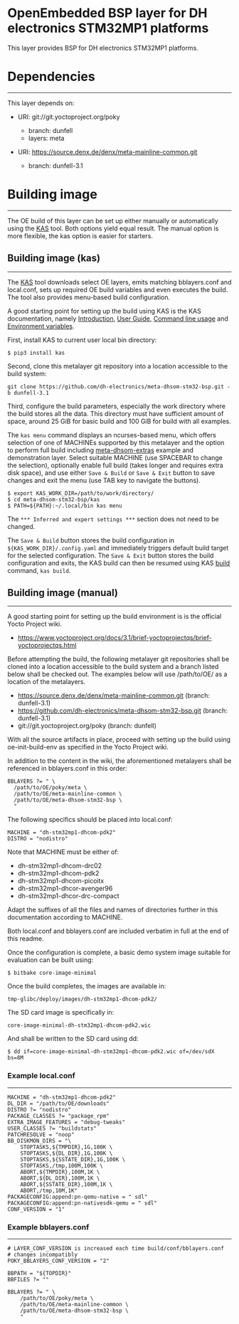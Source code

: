 OpenEmbedded BSP layer for DH electronics STM32MP1 platforms
============================================================

This layer provides BSP for DH electronics STM32MP1 platforms.

# Dependencies
--------------

This layer depends on:

* URI: git://git.yoctoproject.org/poky
  - branch: dunfell
  - layers: meta

* URI: https://source.denx.de/denx/meta-mainline-common.git
  - branch: dunfell-3.1

# Building image
----------------

The OE build of this layer can be set up either manually or automatically using
the [KAS](https://github.com/siemens/kas) tool. Both options yield equal result.
The manual option is more flexible, the kas option is easier for starters.

## Building image (kas)
-----------------------

The [KAS](https://github.com/siemens/kas) tool downloads select OE layers, emits
matching bblayers.conf and local.conf, sets up required OE build variables and
even executes the build. The tool also provides menu-based build configuration.

A good starting point for setting up the build using KAS is the KAS documentation,
namely [Introduction](https://kas.readthedocs.io/en/latest/intro.html),
[User Guide](https://kas.readthedocs.io/en/latest/userguide.html),
[Command line usage](https://kas.readthedocs.io/en/latest/command-line.html) and
[Environment variables](https://kas.readthedocs.io/en/latest/command-line.html#environment-variables).

First, install KAS to current user local bin directory:

```
$ pip3 install kas
```
Second, clone this metalayer git repository into a location accessible to the build system:

```
git clone https://github.com/dh-electronics/meta-dhsom-stm32-bsp.git -b dunfell-3.1
```

Third, configure the build parameters, especially the work directory where the
build stores all the data. This directory must have sufficient amount of space,
around 25 GiB for basic build and 100 GiB for build with all examples.

The `kas menu` command displays an ncurses-based menu, which offers selection of
one of MACHINEs supported by this metalayer and the option to perform full build
including [meta-dhsom-extras](https://github.com/dh-electronics/meta-dhsom-extras)
example and demonstration layer. Select suitable MACHINE (use SPACEBAR to change
the selection), optionally enable full build (takes longer and requires extra
disk space), and use either `Save & Build` or `Save & Exit` button to save
changes and exit the menu (use TAB key to navigate the buttons).

```
$ export KAS_WORK_DIR=/path/to/work/directory/
$ cd meta-dhsom-stm32-bsp/kas
$ PATH=${PATH}:~/.local/bin kas menu
```

The `*** Inferred and expert settings ***` section does not need to be changed.

The `Save & Build` button stores the build configuration in `${KAS_WORK_DIR}/.config.yaml`
and immediately triggers default build target for the selected configuration.
The `Save & Exit` button stores the build configuration and exits, the KAS build
can then be resumed using KAS [build](https://kas.readthedocs.io/en/latest/command-line.html#build)
command, `kas build`.

## Building image (manual)
--------------------------

A good starting point for setting up the build environment is is the official
Yocto Project wiki.

* https://www.yoctoproject.org/docs/3.1/brief-yoctoprojectqs/brief-yoctoprojectqs.html

Before attempting the build, the following metalayer git repositories shall
be cloned into a location accessible to the build system and a branch listed
below shall be checked out. The examples below will use /path/to/OE/ as a
location of the metalayers.

* https://source.denx.de/denx/meta-mainline-common.git			(branch: dunfell-3.1)
* https://github.com/dh-electronics/meta-dhsom-stm32-bsp.git		(branch: dunfell-3.1)
* git://git.yoctoproject.org/poky					(branch: dunfell)

With all the source artifacts in place, proceed with setting up the build
using oe-init-build-env as specified in the Yocto Project wiki.

In addition to the content in the wiki, the aforementioned metalayers shall
be referenced in bblayers.conf in this order:

```
BBLAYERS ?= " \
  /path/to/OE/poky/meta \
  /path/to/OE/meta-mainline-common \
  /path/to/OE/meta-dhsom-stm32-bsp \
  "
```

The following specifics should be placed into local.conf:

```
MACHINE = "dh-stm32mp1-dhcom-pdk2"
DISTRO = "nodistro"
```

Note that MACHINE must be either of:

* dh-stm32mp1-dhcom-drc02
* dh-stm32mp1-dhcom-pdk2
* dh-stm32mp1-dhcom-picoitx
* dh-stm32mp1-dhcor-avenger96
* dh-stm32mp1-dhcor-drc-compact

Adapt the suffixes of all the files and names of directories further in
this documentation according to MACHINE.

Both local.conf and bblayers.conf are included verbatim in full at the end
of this readme.

Once the configuration is complete, a basic demo system image suitable for
evaluation can be built using:

```
$ bitbake core-image-minimal
```

Once the build completes, the images are available in:

```
tmp-glibc/deploy/images/dh-stm32mp1-dhcom-pdk2/
```

The SD card image is specifically in:

```
core-image-minimal-dh-stm32mp1-dhcom-pdk2.wic
```

And shall be written to the SD card using dd:

```
$ dd if=core-image-minimal-dh-stm32mp1-dhcom-pdk2.wic of=/dev/sdX bs=8M
```

### Example local.conf
----------------------
```
MACHINE = "dh-stm32mp1-dhcom-pdk2"
DL_DIR = "/path/to/OE/downloads"
DISTRO ?= "nodistro"
PACKAGE_CLASSES ?= "package_rpm"
EXTRA_IMAGE_FEATURES = "debug-tweaks"
USER_CLASSES ?= "buildstats"
PATCHRESOLVE = "noop"
BB_DISKMON_DIRS = "\
    STOPTASKS,${TMPDIR},1G,100K \
    STOPTASKS,${DL_DIR},1G,100K \
    STOPTASKS,${SSTATE_DIR},1G,100K \
    STOPTASKS,/tmp,100M,100K \
    ABORT,${TMPDIR},100M,1K \
    ABORT,${DL_DIR},100M,1K \
    ABORT,${SSTATE_DIR},100M,1K \
    ABORT,/tmp,10M,1K"
PACKAGECONFIG:append:pn-qemu-native = " sdl"
PACKAGECONFIG:append:pn-nativesdk-qemu = " sdl"
CONF_VERSION = "1"
```

### Example bblayers.conf
-------------------------
```
# LAYER_CONF_VERSION is increased each time build/conf/bblayers.conf
# changes incompatibly
POKY_BBLAYERS_CONF_VERSION = "2"

BBPATH = "${TOPDIR}"
BBFILES ?= ""

BBLAYERS ?= " \
	/path/to/OE/poky/meta \
	/path/to/OE/meta-mainline-common \
	/path/to/OE/meta-dhsom-stm32-bsp \
	"
```
